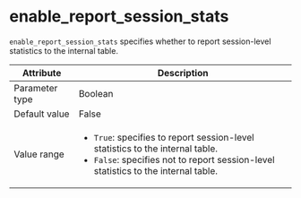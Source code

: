# enable_report_session_stats

`enable_report_session_stats` specifies whether to report session-level statistics to the internal table.

| Attribute | Description |
|----------|---------|
| Parameter type | Boolean |
| Default value | False |
| Value range | <ul><li>`True`: specifies to report session-level statistics to the internal table.</li><li>`False`: specifies not to report session-level statistics to the internal table.</li></ul> |
